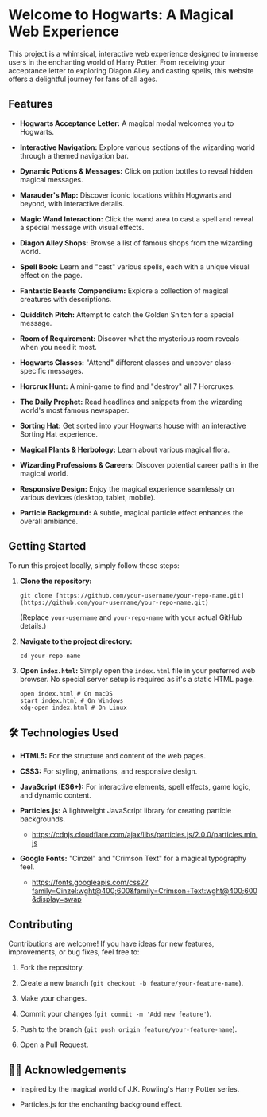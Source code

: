 # Welcome to Hogwarts: A Magical Web Experience 

This project is a whimsical, interactive web experience designed to immerse users in the enchanting world of Harry Potter. From receiving your acceptance letter to exploring Diagon Alley and casting spells, this website offers a delightful journey for fans of all ages.

## Features

* **Hogwarts Acceptance Letter:** A magical modal welcomes you to Hogwarts.

* **Interactive Navigation:** Explore various sections of the wizarding world through a themed navigation bar.

* **Dynamic Potions & Messages:** Click on potion bottles to reveal hidden magical messages. 

* **Marauder's Map:** Discover iconic locations within Hogwarts and beyond, with interactive details.

* **Magic Wand Interaction:** Click the wand area to cast a spell and reveal a special message with visual effects.

* **Diagon Alley Shops:** Browse a list of famous shops from the wizarding world.

* **Spell Book:** Learn and "cast" various spells, each with a unique visual effect on the page.

* **Fantastic Beasts Compendium:** Explore a collection of magical creatures with descriptions.

* **Quidditch Pitch:** Attempt to catch the Golden Snitch for a special message.

* **Room of Requirement:** Discover what the mysterious room reveals when you need it most.

* **Hogwarts Classes:** "Attend" different classes and uncover class-specific messages.

* **Horcrux Hunt:** A mini-game to find and "destroy" all 7 Horcruxes.

* **The Daily Prophet:** Read headlines and snippets from the wizarding world's most famous newspaper.

* **Sorting Hat:** Get sorted into your Hogwarts house with an interactive Sorting Hat experience.

* **Magical Plants & Herbology:** Learn about various magical flora.

* **Wizarding Professions & Careers:** Discover potential career paths in the magical world.

* **Responsive Design:** Enjoy the magical experience seamlessly on various devices (desktop, tablet, mobile).

* **Particle Background:** A subtle, magical particle effect enhances the overall ambiance.

## Getting Started

To run this project locally, simply follow these steps:

1.  **Clone the repository:**

    ```
    git clone [https://github.com/your-username/your-repo-name.git](https://github.com/your-username/your-repo-name.git)
    ```

    (Replace `your-username` and `your-repo-name` with your actual GitHub details.)

2.  **Navigate to the project directory:**

    ```
    cd your-repo-name
    ```

3.  **Open `index.html`:**
    Simply open the `index.html` file in your preferred web browser. No special server setup is required as it's a static HTML page.

    ```
    open index.html # On macOS
    start index.html # On Windows
    xdg-open index.html # On Linux
    ```

## 🛠️ Technologies Used

* **HTML5:** For the structure and content of the web pages.

* **CSS3:** For styling, animations, and responsive design.

* **JavaScript (ES6+):** For interactive elements, spell effects, game logic, and dynamic content.

* **Particles.js:** A lightweight JavaScript library for creating particle backgrounds.

    * <https://cdnjs.cloudflare.com/ajax/libs/particles.js/2.0.0/particles.min.js>

* **Google Fonts:** "Cinzel" and "Crimson Text" for a magical typography feel.

    * <https://fonts.googleapis.com/css2?family=Cinzel:wght@400;600&family=Crimson+Text:wght@400;600&display=swap>

## Contributing

Contributions are welcome! If you have ideas for new features, improvements, or bug fixes, feel free to:

1.  Fork the repository.

2.  Create a new branch (`git checkout -b feature/your-feature-name`).

3.  Make your changes.

4.  Commit your changes (`git commit -m 'Add new feature'`).

5.  Push to the branch (`git push origin feature/your-feature-name`).

6.  Open a Pull Request.

## 🧙‍♂️ Acknowledgements

* Inspired by the magical world of J.K. Rowling's Harry Potter series.

* Particles.js for the enchanting background effect.
